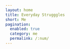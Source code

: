 ```yaml
---
layout: home
title: Everyday Strugggles
short: Me
pagination: 
  enabled: true
  category: me
  permalink: /:num/
---
```

